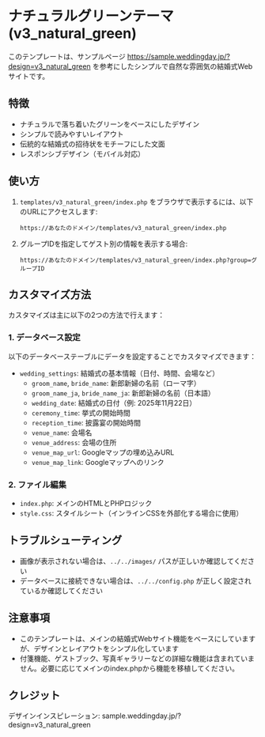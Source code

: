 # ナチュラルグリーンテーマ (v3_natural_green)

このテンプレートは、サンプルページ https://sample.weddingday.jp/?design=v3_natural_green を参考にしたシンプルで自然な雰囲気の結婚式Webサイトです。

## 特徴

- ナチュラルで落ち着いたグリーンをベースにしたデザイン
- シンプルで読みやすいレイアウト
- 伝統的な結婚式の招待状をモチーフにした文面
- レスポンシブデザイン（モバイル対応）

## 使い方

1. `templates/v3_natural_green/index.php` をブラウザで表示するには、以下のURLにアクセスします:
   ```
   https://あなたのドメイン/templates/v3_natural_green/index.php
   ```

2. グループIDを指定してゲスト別の情報を表示する場合:
   ```
   https://あなたのドメイン/templates/v3_natural_green/index.php?group=グループID
   ```

## カスタマイズ方法

カスタマイズは主に以下の2つの方法で行えます：

### 1. データベース設定

以下のデータベーステーブルにデータを設定することでカスタマイズできます：

- `wedding_settings`: 結婚式の基本情報（日付、時間、会場など）
  - `groom_name`, `bride_name`: 新郎新婦の名前（ローマ字）
  - `groom_name_ja`, `bride_name_ja`: 新郎新婦の名前（日本語）
  - `wedding_date`: 結婚式の日付（例: 2025年11月22日）
  - `ceremony_time`: 挙式の開始時間
  - `reception_time`: 披露宴の開始時間
  - `venue_name`: 会場名
  - `venue_address`: 会場の住所
  - `venue_map_url`: Googleマップの埋め込みURL
  - `venue_map_link`: Googleマップへのリンク

### 2. ファイル編集

- `index.php`: メインのHTMLとPHPロジック
- `style.css`: スタイルシート（インラインCSSを外部化する場合に使用）

## トラブルシューティング

- 画像が表示されない場合は、`../../images/` パスが正しいか確認してください
- データベースに接続できない場合は、`../../config.php` が正しく設定されているか確認してください

## 注意事項

- このテンプレートは、メインの結婚式Webサイト機能をベースにしていますが、デザインとレイアウトをシンプル化しています
- 付箋機能、ゲストブック、写真ギャラリーなどの詳細な機能は含まれていません。必要に応じてメインのindex.phpから機能を移植してください。

## クレジット

デザインインスピレーション: sample.weddingday.jp/?design=v3_natural_green 